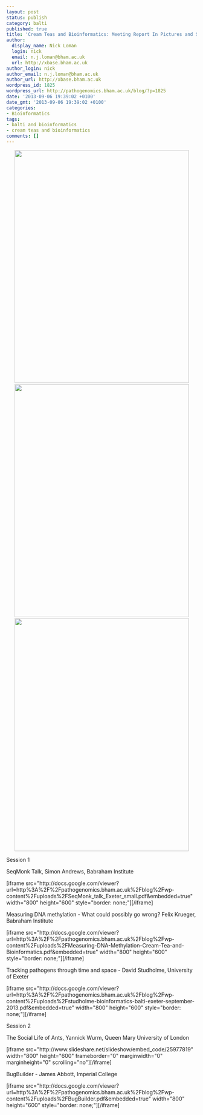 ```yaml
---
layout: post
status: publish
category: balti
published: true
title: 'Cream Teas and Bioinformatics: Meeting Report In Pictures and Slides'
author:
  display_name: Nick Loman
  login: nick
  email: n.j.loman@bham.ac.uk
  url: http://xbase.bham.ac.uk
author_login: nick
author_email: n.j.loman@bham.ac.uk
author_url: http://xbase.bham.ac.uk
wordpress_id: 1825
wordpress_url: http://pathogenomics.bham.ac.uk/blog/?p=1825
date: '2013-09-06 19:39:02 +0100'
date_gmt: '2013-09-06 19:39:02 +0100'
categories:
- Bioinformatics
tags:
- balti and bioinformatics
- cream teas and bioinformatics
comments: []
---
```

<p style="text-align: center;">
<img class=" wp-image-1826 aligncenter" title="IMG_1747" src="http://pathogenomics.bham.ac.uk/blog/wp-content/uploads/IMG_1747-768x1024.jpg" alt="" width="461" height="614" /></a><a href="http://pathogenomics.bham.ac.uk/blog/wp-content/uploads/IMG_1746.jpg"><br />
<img class=" wp-image-1827 aligncenter" title="IMG_1748" src="http://pathogenomics.bham.ac.uk/blog/wp-content/uploads/IMG_1748-768x1024.jpg" alt="" width="461" height="614" /><a href="http://pathogenomics.bham.ac.uk/blog/wp-content/uploads/IMG_1747.jpg"><br />
<img class=" wp-image-1828 aligncenter" title="IMG_1746" src="http://pathogenomics.bham.ac.uk/blog/wp-content/uploads/IMG_1746-768x1024.jpg" alt="" width="461" height="614" /></a></p>
<p>Session 1</p>
<p>SeqMonk Talk, Simon Andrews, Babraham Institute</p>
<p>[iframe src="http://docs.google.com/viewer?url=http%3A%2F%2Fpathogenomics.bham.ac.uk%2Fblog%2Fwp-content%2Fuploads%2FSeqMonk_talk_Exeter_small.pdf&amp;embedded=true" width="800" height="600" style="border: none;"][/iframe]</p>
<p>Measuring DNA methylation - What could possibly go wrong? Felix Krueger, Babraham Institute</p>
<p>[iframe src="http://docs.google.com/viewer?url=http%3A%2F%2Fpathogenomics.bham.ac.uk%2Fblog%2Fwp-content%2Fuploads%2FMeasuring-DNA-Methylation-Cream-Tea-and-Bioinformatics.pdf&amp;embedded=true" width="800" height="600" style="border: none;"][/iframe]</p>
<p>Tracking pathogens through time and space - David Studholme, University of Exeter</p>
<p>[iframe src="http://docs.google.com/viewer?url=http%3A%2F%2Fpathogenomics.bham.ac.uk%2Fblog%2Fwp-content%2Fuploads%2Fstudholme-bioinformatics-balti-exeter-september-2013.pdf&amp;embedded=true" width="800" height="600" style="border: none;"][/iframe]</p>
<p>Session 2</p>
<p>The Social Life of Ants, Yannick Wurm, Queen Mary University of London</p>
<p>[iframe src="http://www.slideshare.net/slideshow/embed_code/25977819" width="800" height="600" frameborder="0" marginwidth="0" marginheight="0" scrolling="no"][/iframe]</p>
<p>BugBuilder - James Abbott, Imperial College</p>
<p>[iframe src="http://docs.google.com/viewer?url=http%3A%2F%2Fpathogenomics.bham.ac.uk%2Fblog%2Fwp-content%2Fuploads%2FBugBuilder.pdf&embedded=true" width="800" height="600" style="border: none;"][/iframe]</p>
